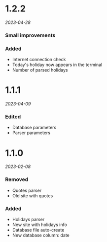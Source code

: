 # 1.2.2
*2023-04-28*

### Small improvements
### Added
- Internet connection check
- Today's holiday now appears in the terminal
- Number of parsed holidays


# 1.1.1
*2023-04-09*

### Edited
- Database parameters
- Parser parameters


# 1.1.0
*2023-02-08*


### Removed 
- Quotes parser
- Old site with quotes

### Added
- Holidays parser
- New site with holidays info
- Database file auto-create
- New database column: date